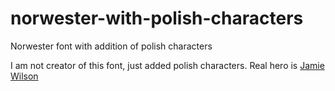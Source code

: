 # norwester-with-polish-characters
Norwester font with addition of polish characters

I am not creator of this font, just added polish characters. Real hero is [Jamie Wilson](http://jamiewilson.io/)
